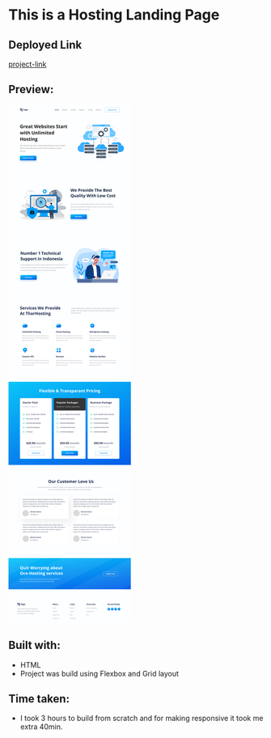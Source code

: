 
# This is a Hosting Landing Page

## Deployed Link

[project-link](https://phani-sai-project-11.netlify.app/)

## Preview:

![Desktop view](./11.png)

## Built with:

- HTML
- Project was build using Flexbox and Grid layout


## Time taken:

- I took 3 hours to build from scratch and for making responsive it took me extra 40min.

